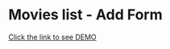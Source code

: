# Movies list - Add Form
  [Click the link to see DEMO](https://xipholena.github.io/react_movies-list-add-form/)

